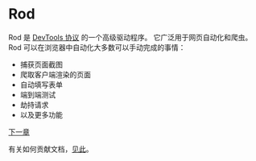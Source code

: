 # Rod

Rod 是 [DevTools 协议](https://chromedevtools.github.io/devtools-protocol) 的一个高级驱动程序。 它广泛用于网页自动化和爬虫。 Rod 可以在浏览器中自动化大多数可以手动完成的事情：

- 捕获页面截图
- 爬取客户端渲染的页面
- 自动填写表单
- 端到端测试
- 劫持请求
- 以及更多功能

[下一章](get-started/README.md)

有关如何贡献文档，[见此](contribute-doc.md)。
